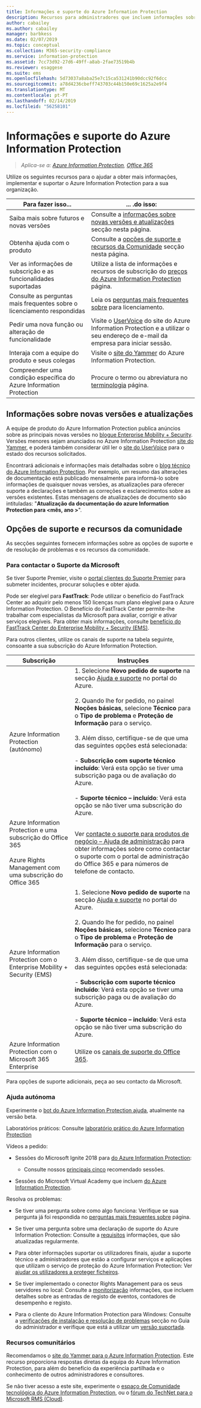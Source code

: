 ```yaml
---
title: Informações e suporte do Azure Information Protection
description: Recursos para administradores que incluem informações sobre novas versões, opções de suporte e como contactar a Microsoft para reportar um problema.
author: cabailey
ms.author: cabailey
manager: barbkess
ms.date: 02/07/2019
ms.topic: conceptual
ms.collection: M365-security-compliance
ms.service: information-protection
ms.assetid: 7cc73d92-27d6-49ff-a8ab-2fae73519b4b
ms.reviewer: esaggese
ms.suite: ems
ms.openlocfilehash: 5d73037a8aba25e7c15ca531241b90dcc92f6dcc
ms.sourcegitcommit: a78d4236cbeff743703c44b150e69c1625a2e9f4
ms.translationtype: MT
ms.contentlocale: pt-PT
ms.lasthandoff: 02/14/2019
ms.locfileid: "56258101"
---
```

# <a name="information-and-support-for-azure-information-protection"></a>Informações e suporte do Azure Information Protection

>*Aplica-se a: [Azure Information Protection](https://azure.microsoft.com/pricing/details/information-protection), [Office 365](https://download.microsoft.com/download/E/C/F/ECF42E71-4EC0-48FF-AA00-577AC14D5B5C/Azure_Information_Protection_licensing_datasheet_EN-US.pdf)*

Utilize os seguintes recursos para o ajudar a obter mais informações, implementar e suportar o Azure Information Protection para a sua organização.

|Para fazer isso...|... .do isso:|
|----------------|---------------|
|Saiba mais sobre futuros e novas versões|Consulte a [informações sobre novas versões e atualizações](#information-about-new-releases-and-updates) secção nesta página.|
|Obtenha ajuda com o produto|Consulte a [opções de suporte e recursos da Comunidade](#support-options-and-community-resources) secção nesta página.|
|Ver as informações de subscrição e as funcionalidades suportadas|Utilize a lista de informações e recursos de subscrição do [preços do Azure Information Protection](https://azure.microsoft.com/pricing/details/information-protection) página.|
|Consulte as perguntas mais frequentes sobre o licenciamento respondidas|Leia os [perguntas mais frequentes sobre](https://azure.microsoft.com/pricing/details/information-protection#faq) para licenciamento.|
|Pedir uma nova função ou alteração de funcionalidade|Visite o [UserVoice](https://msip.uservoice.com) do site do Azure Information Protection e a utilizar o seu endereço de e-mail da empresa para iniciar sessão.|
|Interaja com a equipe do produto e seus colegas|Visite o [site do Yammer](https://www.yammer.com/AskIPTeam) do Azure Information Protection.|
|Compreender uma condição específica do Azure Information Protection|Procure o termo ou abreviatura no [terminologia](terminology.md) página.|

## <a name="information-about-new-releases-and-updates"></a>Informações sobre novas versões e atualizações
A equipe de produto do Azure Information Protection publica anúncios sobre as principais novas versões no [blogue Enterprise Mobility + Security](https://techcommunity.microsoft.com/t5/Enterprise-Mobility-Security/bg-p/enterprisemobilityandsecurity/label-name/Azure%20Information%20Protection). Versões menores sejam anunciados no Azure Information Protection [site do Yammer](https://www.yammer.com/AskIPTeam), e poderá também considerar útil ler o [site do UserVoice](https://msip.uservoice.com) para o estado dos recursos solicitados.

Encontrará adicionais e informações mais detalhadas sobre o [blog técnico do Azure Information Protection](https://aka.ms/AIPblog). Por exemplo, um resumo das alterações de documentação está publicado mensalmente para informá-lo sobre informações de quaisquer novas versões, as atualizações para oferecer suporte a declarações e também as correções e esclarecimentos sobre as versões existentes. Estas mensagens de atualizações de documento são intituladas: "**Atualização da documentação do azure Information Protection para \<mês, ano >**".

## <a name="support-options-and-community-resources"></a>Opções de suporte e recursos da comunidade
As secções seguintes fornecem informações sobre as opções de suporte e de resolução de problemas e os recursos da comunidade.

### <a name="to-contact-microsoft-support"></a>Para contactar o Suporte da Microsoft

Se tiver Suporte Premier, visite o [portal clientes do Suporte Premier](https://premier.microsoft.com/) para submeter incidentes, procurar soluções e obter ajuda.

Pode ser elegível para **FastTrack**: Pode utilizar o benefício do FastTrack Center ao adquirir pelo menos 150 licenças num plano elegível para o Azure Information Protection. O Benefício do FastTrack Center permite-lhe trabalhar com especialistas da Microsoft para avaliar, corrigir e ativar serviços elegíveis. Para obter mais informações, consulte [benefício do FastTrack Center do Enterprise Mobility + Security (EMS)](/enterprise-mobility-security/Solutions/fasttrack-center-benefit-process-for-enterprise-mobility-suite-ems).

Para outros clientes, utilize os canais de suporte na tabela seguinte, consoante a sua subscrição do Azure Information Protection.

|Subscrição|Instruções|
|----------------|---------------|
|Azure Information Protection (autónomo)|1. Selecione **Novo pedido de suporte** na secção [Ajuda e suporte](https://portal.azure.com/#blade/Microsoft_Azure_Support/HelpAndSupportBlade) no portal do Azure.<br /><br />2. Quando lhe for pedido, no painel **Noções básicas**, selecione **Técnico** para o **Tipo de problema** e **Proteção de Informação** para o serviço. <br /><br />3. Além disso, certifique-se de que uma das seguintes opções está selecionada:<br /><br />- **Subscrição com suporte técnico incluído**: Verá esta opção se tiver uma subscrição paga ou de avaliação do Azure.<br /><br /> - **Suporte técnico – incluído**: Verá esta opção se não tiver uma subscrição do Azure.|
|Azure Information Protection e uma subscrição do Office 365<br /><br />Azure Rights Management com uma subscrição do Office 365|Ver [contacte o suporte para produtos de negócio – Ajuda de administração](https://support.office.com/en-us/article/32a17ca7-6fa0-4870-8a8d-e25ba4ccfd4b) para obter informações sobre como contactar o suporte com o portal de administração do Office 365 e para números de telefone de contacto.|
|Azure Information Protection com o Enterprise Mobility + Security (EMS)|1. Selecione **Novo pedido de suporte** na secção [Ajuda e suporte](https://portal.azure.com/#blade/Microsoft_Azure_Support/HelpAndSupportBlade) no portal do Azure.<br /><br />2. Quando lhe for pedido, no painel **Noções básicas**, selecione **Técnico** para o **Tipo de problema** e **Proteção de Informação** para o serviço. <br /><br />3. Além disso, certifique-se de que uma das seguintes opções está selecionada:<br /><br />- **Subscrição com suporte técnico incluído**: Verá esta opção se tiver uma subscrição paga ou de avaliação do Azure.<br /><br /> - **Suporte técnico – incluído**: Verá esta opção se não tiver uma subscrição do Azure.|
|Azure Information Protection com o Microsoft 365 Enterprise|Utilize os [canais de suporte do Office 365](https://support.office.com/en-us/article/32a17ca7-6fa0-4870-8a8d-e25ba4ccfd4b).|

Para opções de suporte adicionais, peça ao seu contacto da Microsoft. 


### <a name="self-help"></a>Ajuda autónoma

Experimente o [bot do Azure Information Protection ajuda](help-bot.md), atualmente na versão beta.

Laboratórios práticos: Consulte [laboratório prático do Azure Information Protection](https://techcommunity.microsoft.com/t5/Azure-Information-Protection/Azure-Information-Protection-Hands-On-Lab/ba-p/265433)

Vídeos a pedido:

- Sessões do Microsoft Ignite 2018 para [do Azure Information Protection](https://myignite.techcommunity.microsoft.com/sessions?q=Azure%2520Information%2520Protection):
    
    - Consulte nossos [principais cinco](what-is-information-protection.md#microsoft-ignite) recomendado sessões.

- Sessões do Microsoft Virtual Academy que incluem [do Azure Information Protection](https://mva.microsoft.com/search/SearchResults.aspx#!q=Azure%20Information%20protection).

Resolva os problemas:

- Se tiver uma pergunta sobre como algo funciona: Verifique se sua pergunta já foi respondida no [perguntas mais frequentes sobre](faqs.md) página.

- Se tiver uma pergunta sobre uma declaração de suporte do Azure Information Protection: Consulte a [requisitos](requirements.md) informações, que são atualizadas regularmente.

- Para obter informações suportar os utilizadores finais, ajudar a suporte técnico e administradores que estão a configurar serviços e aplicações que utilizam o serviço de proteção do Azure Information Protection: Ver [ajudar os utilizadores a proteger ficheiros](help-users.md).

- Se tiver implementado o conector Rights Management para os seus servidores no local: Consulte a [monitorização](monitor-rms-connector.md) informações, que incluem detalhes sobre as entradas de registo de eventos, contadores de desempenho e registo.

- Para o cliente do Azure Information Protection para Windows: Consulte a [verificações de instalação e resolução de problemas](./rms-client/client-admin-guide.md#installation-checks-and-troubleshooting) secção no Guia do administrador e verifique que está a utilizar um [versão suportada](./rms-client/client-version-release-history.md#servicing-information-and-timelines).

### <a name="community-resources"></a>Recursos comunitários

Recomendamos o [site do Yammer para o Azure Information Protection](https://www.yammer.com/AskIPTeam). Este recurso proporciona respostas diretas da equipa do Azure Information Protection, para além do benefício da experiência partilhada e o conhecimento de outros administradores e consultores.

Se não tiver acesso a este site, experimente o [espaço de Comunidade tecnológica do Azure Information Protection](https://techcommunity.microsoft.com/t5/Azure-Information-Protection/bd-p/Azure-Information-Protection), ou o [fórum do TechNet para o Microsoft RMS (Cloud)](https://social.technet.microsoft.com/Forums/en-US/home?forum=rmscloud).


